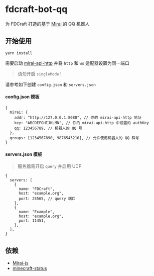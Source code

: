# fdcraft-bot-qq

为 FDCraft 打造的基于 [Mirai](https://github.com/mamoe/mirai) 的 QQ 机器人

## 开始使用

```
yarn install
```

需要启动 [mirai-api-http](https://github.com/project-mirai/mirai-api-http) 并将 `http` 和 `ws` 适配器设置为同一端口

> 请勿开启 `singleMode` !

请参考如下创建 `config.json` 和 `servers.json`

#### config.json 模板

```json5
{
  mirai: {
    addr: "http://127.0.0.1:8080", // 你的 mirai-api-http 地址
    key: "ABCDEFGHIJKLMN", // 你的 mirai-api-http 中设置的 authKey
    qq: 123456789, // 机器人的 QQ 号
  },
  groups: [1234567890, 9876543210], // 允许使用机器人的 QQ 群号
}
```

#### servers.json 模板

> 服务器需开启 `query` 并启用 UDP

```json5
{
  servers: [
    {
      name: "FDCraft",
      host: "example.org",
      port: 25565, // query 端口
    },
    {
      name: "Example",
      host: "example.org",
      port: 11451,
    },
  ],
}
```

## 依赖

- [Mirai-js](https://github.com/Drincann/Mirai-js)
- [minecraft-status](https://github.com/mathhulk/minecraft-status)
